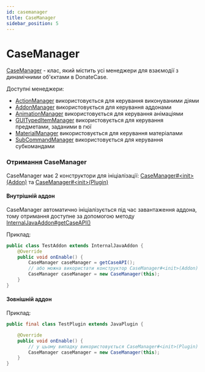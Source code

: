 ```yaml
---
id: casemanager
title: CaseManager
sidebar_position: 5
---
```


# CaseManager
[CaseManager](https://repo.jodexindustries.xyz/javadoc/releases/com/jodexindustries/donatecase/DonateCaseAPI/2.2.5.5/raw/com/jodexindustries/donatecase/api/CaseManager.html) -
клас, який містить усі менеджери для взаємодії з динамічними об'єктами в DonateCase.

Доступні менеджери:
- [ActionManager](https://repo.jodexindustries.xyz/javadoc/releases/com/jodexindustries/donatecase/DonateCaseAPI/2.2.5.5/raw/com/jodexindustries/donatecase/api/ActionManager.html)
використовується для керування виконуваними діями
- [AddonManager](https://repo.jodexindustries.xyz/javadoc/releases/com/jodexindustries/donatecase/DonateCaseAPI/2.2.5.5/raw/com/jodexindustries/donatecase/api/AddonManager.html)
використовується для керування аддонами
- [AnimationManager](https://repo.jodexindustries.xyz/javadoc/releases/com/jodexindustries/donatecase/DonateCaseAPI/2.2.5.5/raw/com/jodexindustries/donatecase/api/AnimationManager.html)
використовується для керування анімаціями
- [GUITypedItemManager](https://repo.jodexindustries.xyz/javadoc/releases/com/jodexindustries/donatecase/DonateCaseAPI/2.2.5.5/raw/com/jodexindustries/donatecase/api/GUITypedItemManager.html)
використовується для керування предметами, заданими в гюї
- [MaterialManager](https://repo.jodexindustries.xyz/javadoc/releases/com/jodexindustries/donatecase/DonateCaseAPI/2.2.5.5/raw/com/jodexindustries/donatecase/api/MaterialManager.html)
використовується для керування матеріалами
- [SubCommandManager](https://repo.jodexindustries.xyz/javadoc/releases/com/jodexindustries/donatecase/DonateCaseAPI/2.2.5.5/raw/com/jodexindustries/donatecase/api/SubCommandManager.html)
використовується для керування субкомандами

### Отримання CaseManager

CaseManager має 2 конструктори для ініціалізації:
[CaseManager#\<init>(Addon)](https://repo.jodexindustries.xyz/javadoc/releases/com/jodexindustries/donatecase/DonateCaseAPI/2.2.5.5/raw/com/jodexindustries/donatecase/api/CaseManager.html#%3Cinit%3E(com.jodexindustries.donatecase.api.addon.Addon)) та [CaseManager#\<init>(Plugin)](https://repo.jodexindustries.xyz/javadoc/releases/com/jodexindustries/donatecase/DonateCaseAPI/2.2.5.5/raw/com/jodexindustries/donatecase/api/CaseManager.html#%3Cinit%3E(org.bukkit.plugin.Plugin))

#### Внутрішній аддон
CaseManager автоматично ініціалізується під час завантаження аддона, тому отримання доступне
за допомогою методу [InternalJavaAddon#getCaseAPI()](https://repo.jodexindustries.xyz/javadoc/releases/com/jodexindustries/donatecase/DonateCaseAPI/2.2.5.5/raw/com/jodexindustries/donatecase/api/addon/internal/InternalJavaAddon.html#getCaseAPI())

Приклад:
```java
public class TestAddon extends InternalJavaAddon {
    @Override
    public void onEnable() {
        CaseManager caseManager = getCaseAPI();
        // або можна використати конструктор CaseManager#<init>(Addon)
        CaseManager caseManager = new CaseManager(this);
    }
}
```
#### Зовнішній аддон

Приклад:
```java
public final class TestPlugin extends JavaPlugin {

    @Override
    public void onEnable() {
        // у цьому випадку використовується CaseManager#<init>(Plugin)
        CaseManager caseManager = new CaseManager(this);
    }
}

```